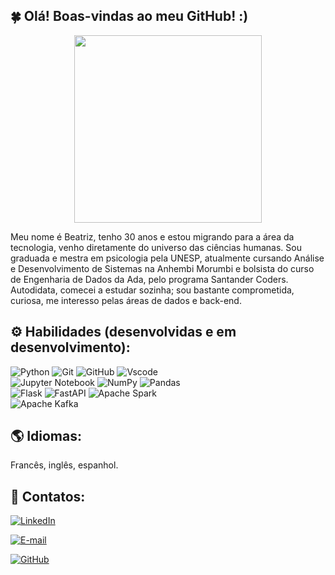 ## 🍀 Olá! Boas-vindas ao meu GitHub! :)



<div align="center">
<img src="https://github.com/user-attachments/assets/168fe267-2f11-4d4c-9d2f-e5240923485a" width="300px" />
</div>


Meu nome é Beatriz, tenho 30 anos e estou migrando para a área da tecnologia, venho diretamente do universo das ciências humanas. Sou graduada e mestra em psicologia pela UNESP, atualmente cursando Análise e Desenvolvimento de Sistemas na Anhembi Morumbi e bolsista do curso de Engenharia de Dados da Ada, pelo programa Santander Coders. Autodidata, comecei a estudar sozinha; sou bastante comprometida, curiosa, me interesso pelas áreas de dados e back-end.

## ⚙ Habilidades (desenvolvidas e em desenvolvimento):

![Python](https://img.shields.io/badge/python-3670A0?style=for-the-badge&logo=python&logoColor=ffdd54) ![Git](https://img.shields.io/badge/GIT-E44C30?style=for-the-badge&logo=git&logoColor=white) 	![GitHub](https://img.shields.io/badge/github-%23121011.svg?style=for-the-badge&logo=github&logoColor=white) ![Vscode](https://img.shields.io/badge/Vscode-007ACC?style=for-the-badge&logo=visual-studio-code&logoColor=white)\
![Jupyter Notebook](https://img.shields.io/badge/jupyter-%23FA0F00.svg?style=for-the-badge&logo=jupyter&logoColor=white) 	![NumPy](https://img.shields.io/badge/numpy-%23013243.svg?style=for-the-badge&logo=numpy&logoColor=white) ![Pandas](https://img.shields.io/badge/pandas-%23150458.svg?style=for-the-badge&logo=pandas&logoColor=white)\
![Flask](https://img.shields.io/badge/flask-%23000.svg?style=for-the-badge&logo=flask&logoColor=white) ![FastAPI](https://img.shields.io/badge/FastAPI-005571?style=for-the-badge&logo=fastapi)
![Apache Spark](https://img.shields.io/badge/Apache%20Spark-FDEE21?style=flat-square&logo=apachespark&logoColor=black)\
![Apache Kafka](https://img.shields.io/badge/Apache%20Kafka-000?style=for-the-badge&logo=apachekafka)

## 🌎 Idiomas:
Francês, inglês, espanhol.

## 💌 Contatos:

[![LinkedIn](https://img.shields.io/badge/LinkedIn-0077B5?style=for-the-badge&logo=linkedin&logoColor=white)](https://www.linkedin.com/in/beatriz-de-m-porto/) 

[![E-mail](https://img.shields.io/badge/-Email-000?style=for-the-badge&logo=microsoft-outlook&logoColor=007BFF)](mailto:biamattos_porto@hotmail.com)

[![GitHub](https://img.shields.io/badge/GitHub-100000?style=for-the-badge&logo=github&logoColor=white)](https://github.com/mpbeatriz)
